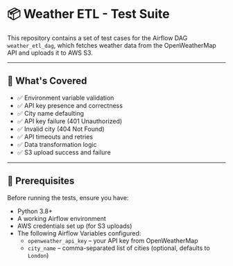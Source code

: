 # 📦 Weather ETL - Test Suite

This repository contains a set of test cases for the Airflow DAG `weather_etl_dag`, which fetches weather data from the OpenWeatherMap API and uploads it to AWS S3.

---

## 🧪 What's Covered

- ✅ Environment variable validation
- ✅ API key presence and correctness
- ✅ City name defaulting
- ✅ API key failure (401 Unauthorized)
- ✅ Invalid city (404 Not Found)
- ✅ API timeouts and retries
- ✅ Data transformation logic
- ✅ S3 upload success and failure

---

## 🧰 Prerequisites

Before running the tests, ensure you have:

- Python 3.8+
- A working Airflow environment
- AWS credentials set up (for S3 uploads)
- The following Airflow Variables configured:
  - `openweather_api_key` – your API key from OpenWeatherMap
  - `city_name` – comma-separated list of cities (optional, defaults to `London`)


